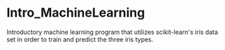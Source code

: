 # Intro_MachineLearning
Introductory machine learning program that utilizes scikit-learn's iris data set in order to train and predict the three iris types.
